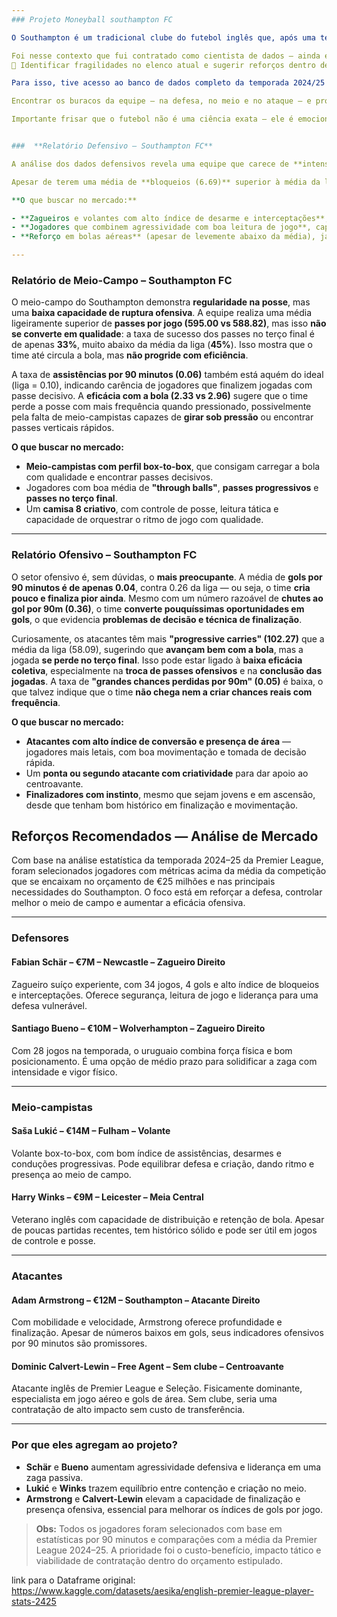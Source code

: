 ```yaml
---
### Projeto Moneyball southampton FC

O Southampton é um tradicional clube do futebol inglês que, após uma temporada conturbada, foi rebaixado para a Championship (segunda divisão inglesa). Determinado a retornar à elite da Premier League com uma estratégia inteligente e de longo prazo, o clube decidiu apostar em uma abordagem moderna: a ciência de dados aplicada ao futebol.

Foi nesse contexto que fui contratado como cientista de dados — ainda estagiário, mas com uma missão ambiciosa
💼 Identificar fragilidades no elenco atual e sugerir reforços dentro de um orçamento limitado de 25 milhões de euros.

Para isso, tive acesso ao banco de dados completo da temporada 2024/25 da Premier League, com estatísticas detalhadas de jogadores de todos os clubes da primeira divisão, incluindo o próprio Southampton. A missão era clara:

Encontrar os buracos da equipe — na defesa, no meio e no ataque — e propor soluções reais baseadas em dados, identificando jogadores subestimados que possam reforçar a equipe sem ultrapassar o orçamento.

Importante frisar que o futebol não é uma ciência exata — ele é emocional, contextual e repleto de variáveis humanas. Mas a análise de dados pode ser uma poderosa aliada nas tomadas de decisão. Como estagiário apaixonado por futebol e por tecnologia, busquei oferecer uma análise séria, realista e acessível, para ajudar o clube a se reconstruir com inteligência e competitividade.


###  **Relatório Defensivo – Southampton FC**

A análise dos dados defensivos revela uma equipe que carece de **intensidade, presença física e poder de recuperação**. O número de **desarmes por 90 minutos (1.22)** é praticamente **metade da média da liga (2.36)**, o que aponta para uma defesa que **não pressiona o portador da bola** e **permite progressão fácil dos adversários**. Além disso, o time realiza poucas **"bolas zeradas" por 90 minutos (2.77)**, indicando ausência de ações diretas para afastar o perigo em situações críticas.

Apesar de terem uma média de **bloqueios (6.69)** superior à média da liga (4.75), isso pode refletir uma **postura reativa** — os defensores recuam e bloqueiam ao invés de combater o lance mais cedo. A **baixa média de clean sheets (0.77 vs 2.95)** reforça a ideia de uma defesa **insegura e frágil sob pressão**.

**O que buscar no mercado:**

- **Zagueiros e volantes com alto índice de desarme e interceptações**, perfil mais combativo.
- **Jogadores que combinem agressividade com boa leitura de jogo**, capazes de romper transições adversárias e evitar que a bola chegue limpa no setor ofensivo rival.
- **Reforço em bolas aéreas** (apesar de levemente abaixo da média), já que o time participa de menos duelos do que deveria.

---
```


### **Relatório de Meio-Campo – Southampton FC**

O meio-campo do Southampton demonstra **regularidade na posse**, mas uma **baixa capacidade de ruptura ofensiva**. A equipe realiza uma média ligeiramente superior de **passes por jogo (595.00 vs 588.82)**, mas isso **não se converte em qualidade**: a taxa de sucesso dos passes no terço final é de apenas **33%**, muito abaixo da média da liga (**45%**). Isso mostra que o time até circula a bola, mas **não progride com eficiência**.

A taxa de **assistências por 90 minutos (0.06)** também está aquém do ideal (liga = 0.10), indicando carência de jogadores que finalizem jogadas com passe decisivo. A **eficácia com a bola (2.33 vs 2.96)** sugere que o time perde a posse com mais frequência quando pressionado, possivelmente pela falta de meio-campistas capazes de **girar sob pressão** ou encontrar passes verticais rápidos.

**O que buscar no mercado:**

- **Meio-campistas com perfil box-to-box**, que consigam carregar a bola com qualidade e encontrar passes decisivos.
- Jogadores com boa média de **"through balls"**, **passes progressivos** e **passes no terço final**.
- Um **camisa 8 criativo**, com controle de posse, leitura tática e capacidade de orquestrar o ritmo de jogo com qualidade.

---

###  **Relatório Ofensivo – Southampton FC**

O setor ofensivo é, sem dúvidas, o **mais preocupante**. A média de **gols por 90 minutos é de apenas 0.04**, contra 0.26 da liga — ou seja, o time **cria pouco e finaliza pior ainda**. Mesmo com um número razoável de **chutes ao gol por 90m (0.36)**, o time **converte pouquíssimas oportunidades em gols**, o que evidencia **problemas de decisão e técnica de finalização**.

Curiosamente, os atacantes têm mais **"progressive carries" (102.27)** que a média da liga (58.09), sugerindo que **avançam bem com a bola**, mas a jogada **se perde no terço final**. Isso pode estar ligado à **baixa eficácia coletiva**, especialmente na **troca de passes ofensivos** e na **conclusão das jogadas**. A taxa de **"grandes chances perdidas por 90m" (0.05)** é baixa, o que talvez indique que o time **não chega nem a criar chances reais com frequência**.

**O que buscar no mercado:**

- **Atacantes com alto índice de conversão e presença de área** — jogadores mais letais, com boa movimentação e tomada de decisão rápida.
- Um **ponta ou segundo atacante com criatividade** para dar apoio ao centroavante.
- **Finalizadores com instinto**, mesmo que sejam jovens e em ascensão, desde que tenham bom histórico em finalização e movimentação.



  

## Reforços Recomendados — Análise de Mercado

Com base na análise estatística da temporada 2024–25 da Premier League, foram selecionados jogadores com métricas acima da média da competição que se encaixam no orçamento de €25 milhões e nas principais necessidades do Southampton. O foco está em reforçar a defesa, controlar melhor o meio de campo e aumentar a eficácia ofensiva.

---

### Defensores

#### **Fabian Schär** – €7M – Newcastle – Zagueiro Direito  
Zagueiro suíço experiente, com 34 jogos, 4 gols e alto índice de bloqueios e interceptações. Oferece segurança, leitura de jogo e liderança para uma defesa vulnerável.

#### **Santiago Bueno** – €10M – Wolverhampton – Zagueiro Direito  
Com 28 jogos na temporada, o uruguaio combina força física e bom posicionamento. É uma opção de médio prazo para solidificar a zaga com intensidade e vigor físico.

---

### Meio-campistas

#### **Saša Lukić** – €14M – Fulham – Volante  
Volante box-to-box, com bom índice de assistências, desarmes e conduções progressivas. Pode equilibrar defesa e criação, dando ritmo e presença ao meio de campo.

#### **Harry Winks** – €9M – Leicester – Meia Central  
Veterano inglês com capacidade de distribuição e retenção de bola. Apesar de poucas partidas recentes, tem histórico sólido e pode ser útil em jogos de controle e posse.

---

### Atacantes

#### **Adam Armstrong** – €12M – Southampton – Atacante Direito  
Com mobilidade e velocidade, Armstrong oferece profundidade e finalização. Apesar de números baixos em gols, seus indicadores ofensivos por 90 minutos são promissores.

#### **Dominic Calvert-Lewin** – Free Agent – Sem clube – Centroavante  
Atacante inglês de Premier League e Seleção. Fisicamente dominante, especialista em jogo aéreo e gols de área. Sem clube, seria uma contratação de alto impacto sem custo de transferência.

---

### Por que eles agregam ao projeto?

- **Schär** e **Bueno** aumentam agressividade defensiva e liderança em uma zaga passiva.
- **Lukić** e **Winks** trazem equilíbrio entre contenção e criação no meio.
- **Armstrong** e **Calvert-Lewin** elevam a capacidade de finalização e presença ofensiva, essencial para melhorar os índices de gols por jogo.

> **Obs:** Todos os jogadores foram selecionados com base em estatísticas por 90 minutos e comparações com a média da Premier League 2024–25. A prioridade foi o custo-benefício, impacto tático e viabilidade de contratação dentro do orçamento estipulado.



link para o Dataframe original: https://www.kaggle.com/datasets/aesika/english-premier-league-player-stats-2425
